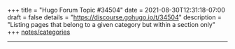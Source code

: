 +++
title = "Hugo Forum Topic #34504"
date = 2021-08-30T12:31:18-07:00
draft = false
details = "https://discourse.gohugo.io/t/34504"
description = "Listing pages that belong to a given category but within a section only"
+++
[notes/categories](notes/categories)

---
